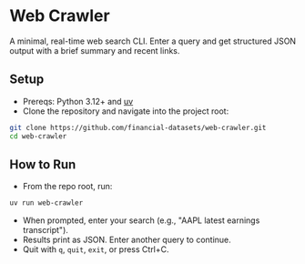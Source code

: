 # Web Crawler

A minimal, real-time web search CLI. Enter a query and get structured JSON output with a brief summary and recent links.

## Setup
- Prereqs: Python 3.12+ and [uv](https://docs.astral.sh/uv/)
- Clone the repository and navigate into the project root:

```bash
git clone https://github.com/financial-datasets/web-crawler.git
cd web-crawler
```

## How to Run
- From the repo root, run:

```bash
uv run web-crawler
```

- When prompted, enter your search (e.g., "AAPL latest earnings transcript").
- Results print as JSON. Enter another query to continue.
- Quit with `q`, `quit`, `exit`, or press Ctrl+C.
